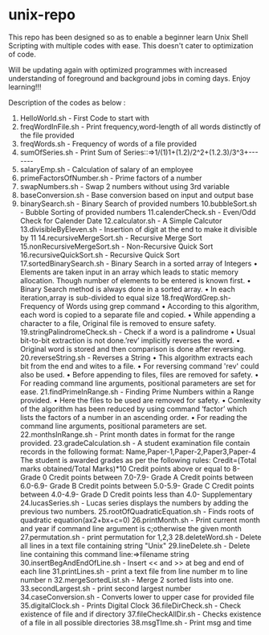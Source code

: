 # unix-repo

This repo has been designed so as to enable a beginner learn Unix Shell Scripting with multiple codes with ease. This doesn't cater to optimization of code. 

Will be updating again with optimized programmes with increased understanding of foreground and background jobs in coming days. Enjoy learning!!!

Description of the codes as below : 

1. HelloWorld.sh - First Code to start with
2. freqWordInFile.sh - Print frequency,word-length of all words distinctly of the file provided
3. freqWords.sh - Frequency of words of a file provided
4. sumOfSeries.sh - Print Sum of Series::=>1/(1)1+(1.2)/2^2+(1.2.3)/3^3+-------
5. salaryEmp.sh - Calculation of salary of an employee
6. primeFactorsOfNumber.sh - Prime factors of a number 
7. swapNumbers.sh - Swap 2 numbers without using 3rd variable
8. baseConversion.sh - Base conversion based on input and output base
9. binarySearch.sh - Binary Search of provided numbers
10.bubbleSort.sh - Bubble Sorting of provided numbers
11.calenderCheck.sh - Even/Odd Check for Calender Date
12.calculator.sh - A Simple Calcutor
13.divisibleByEleven.sh - Insertion of digit at the end to make it divisible by 11 
14.recursiveMergeSort.sh - Recursive Merge Sort
15.nonRecursiveMergeSort.sh - Non-Recursive Quick Sort
16.recursiveQuickSort.sh - Recursive Quick Sort
17.sortedBinarySearch.sh - Binary Search in a sorted array of Integers
  •	Elements  are taken input in an array which leads to static memory allocation.
   Though number of elements to be entered is known first.
  •	Binary Search  method is always done in a sorted array.
  •	In each iteration,array is sub-divided to equal size
18.freqWordGrep.sh-Frequency of Words using grep command
  •	According to this algorithm, each word is copied to a separate file and copied.
  •	While appending a character to a file, Original file is removed to ensure safety.
19.stringPalindromeCheck.sh - Check if a word is a palindrome
  •	Usual bit-to-bit extraction is not done.’rev’ implicitly reverses the word.
  •	Original word is stored and then comparison is done after reversing.
20.reverseString.sh - Reverses a String
  •	This algorithm extracts each bit from the end and wites to a file.
  •	For reversing command 'rev' could also be used.
  •	Before appending to files, files are removed for safety.
  •	For reading command line arguments, positional parameters are set for ease.
21.findPrimeInRange.sh - Finding Prime Numbers within a Range provided.
  •	Here the files to be used are removed for safety.
  •	Comlexity of the algorithm has been reduced by using command ‘factor’ which lists the 
      factors of a number in an ascending order.
  •	For reading the command line arguments, positional parameters are set.
22.monthsInRange.sh - Print month dates in format for the range provided.
23.gradeCalculation.sh - A student examination file contain records in the following format:
Name,Paper-1,Paper-2,Paper3,Paper-4
The student is awarded grades as per the following rules:
Credit=(Total marks obtained/Total Marks)*10
Credit points above or equal to 8- Grade 0
Credit points between 7.0-7.9- Grade A
Credit points between 6.0-6.9- Grade B
Credit points between 5.0-5.9- Grade C
Credit points between 4.0-4.9- Grade D
Credit points less than 4.0- Supplementary
24.lucasSeries.sh - Lucas series displays the numbers by adding the previous two numbers.
25.rootOfQuadraticEquation.sh - Finds roots of quadratic equation(ax2+bx+c=0)
26.printMonth.sh - Print current month and year if command line argument is c;otherwise the given month
27.permutation.sh - print permutation for 1,2,3
28.deleteWord.sh - Delete all lines in a text file containing string "Unix"
29.lineDelete.sh - Delete line containing this command line:=>filename string
30.insertBegAndEndOfLine.sh - Insert << and >> at beg and end of each line
31.printLines.sh - print a text file from line number m to line number n
32.mergeSortedList.sh - Merge 2 sorted lists into one.
33.secondLargest.sh - print second largest number
34.caseConversion.sh - Converts lower to upper case for provided file
35.digitalClock.sh - Prints Digital Clock
36.fileDirCheck.sh - Check existence of file and if directory
37.fileCheckAllDir.sh - Checks existence of a file in all possible directories
38.msgTIme.sh - Print msg and time
